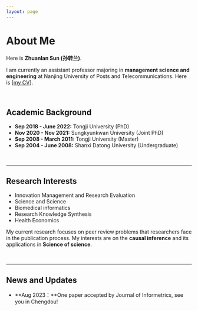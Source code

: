 ```yaml
---
layout: page
---
```


# About Me


Here is **Zhuanlan Sun (孙转兰)**.

I am currently an assistant professor majoring in **management science and engineering** at Nanjing University of Posts and Telecommunications. Here is [[my CV](https://caihanlin.com/file/CV-HanlinCAI.pdf)].

<br>

## Academic Background

- **Sep 2018 - June 2022:** Tongji University (PhD)
- **Nov 2020 - Nov 2021:** Sungkyunkwan University (Joint PhD)
- **Sep 2008 - March 2011:** Tongji University (Master)
- **Sep 2004 - June 2008:** Shanxi Datong University (Undergraduate)

<br>

---

## Research Interests

- Innovation Management and Research Evaluation
- Science and Science
- Biomedical informatics
- Research Knowledge Synthesis
- Health Economics

My current research focuses on peer review problems that researchers face in the publication process. My interests are on the **causal inference** and its applications in **Science of science**. 

<br>

---

## News and Updates

- **Aug 2023：**One paper accepted by Journal of Informetrics, see you in Chengdou!

